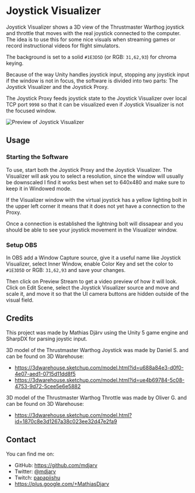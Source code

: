 # Joystick Visualizer

Joystick Visualizer shows a 3D view of the Thrustmaster Warthog joystick and throttle that moves with the real joystick connected to the computer. The idea is to use this for some nice visuals when streaming games or record instructional videos for flight simulators.

The background is set to a solid ```#1E3D5D``` (or RGB: ```31,62,93```) for chroma keying.

Because of the way Unity handles joystick input, stopping any joystick input if the window is not in focus, the software is divided into two parts: The Joystick Visualizer and the Joystick Proxy.

The Joystick Proxy feeds joystick state to the Joystick Visualizer over local TCP port ```9998``` so that it can be visualized even if Joystick Visualizer is not the focused window.

![Preview of Joystick Visualizer](https://raw.githubusercontent.com/mdjarv/JoystickVisualizer/master/Preview1.png)

## Usage

### Starting the Software

To use, start both the Joystick Proxy and the Joystick Visualizer. The Visualizer will ask you to select a resolution, since the window will usually be downscaled I find it works best when set to 640x480 and make sure to keep it in Windowed mode.

If the Visualizer window with the virtual joystick has a yellow lighting bolt in the upper left corner it means that it does not yet have a connection to the Proxy.

Once a connection is established the lightning bolt will dissapear and you should be able to see your joystick movement in the Visualizer window.

### Setup OBS

In OBS add a Window Capture source, give it a useful name like Joystick Visualizer, select Inner Window, enable Color Key and set the color to ```#1E3D5D``` or RGB: ```31,62,93``` and save your changes.

Then click on Preview Stream to get a video preview of how it will look. Click on Edit Scene, select the Joystick Visualizer source and move and scale it, and move it so that the UI camera buttons are hidden outside of the visual field.

## Credits

This project was made by Mathias Djärv using the Unity 5 game engine and SharpDX for parsing joystic input.

3D model of the Thrustmaster Warthog Joystick was made by Daniel S. and can be found on 3D Warehouse:

* https://3dwarehouse.sketchup.com/model.html?id=u688a84e3-d0f0-4e07-aed1-0715d11dd8f5
* https://3dwarehouse.sketchup.com/model.html?id=ue4b69784-5c08-4753-9d72-5cee5e6e5882

3D model of the Thrustmaster Warthog Throttle was made by Oliver G. and can be found on 3D Warehouse:

* https://3dwarehouse.sketchup.com/model.html?id=1870c8e3d1267a38c023ee32d47e2fa9

## Contact

You can find me on:

* GitHub: https://github.com/mdjarv
* Twitter: [@mdjarv](https://twitter.com/mdjarv "@mdjarv on twitter")
* Twitch: [papapiishu](http://www.twitch.tv/papapiishu "papapiishu on Twitch")
* https://plus.google.com/+MathiasDjarv
